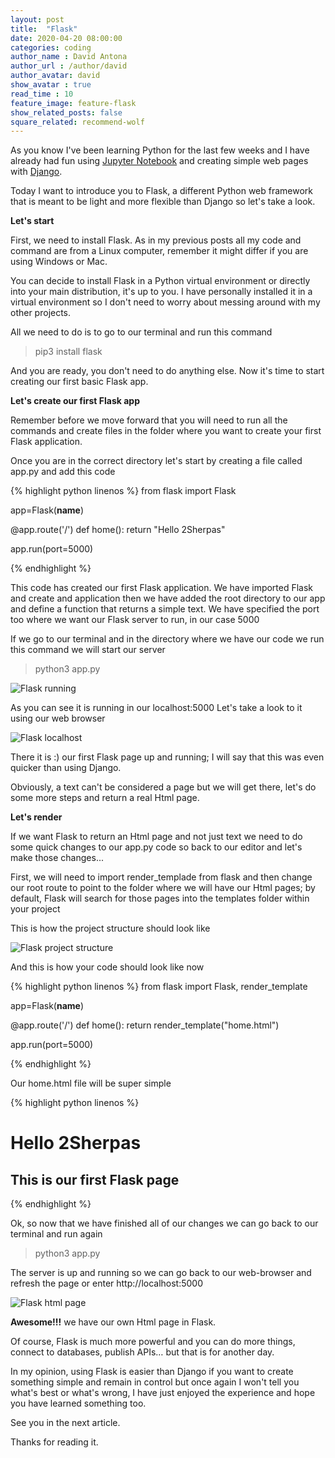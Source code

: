 ```yaml
---
layout: post
title:  "Flask"
date: 2020-04-20 08:00:00
categories: coding
author_name : David Antona
author_url : /author/david
author_avatar: david
show_avatar : true
read_time : 10
feature_image: feature-flask
show_related_posts: false
square_related: recommend-wolf
---
```


As you know I've been learning Python for the last few weeks and I have already had fun using [Jupyter Notebook](https://2sherpas.github.io/Jupyter-Notebook) and creating simple web pages with [Django](https://2sherpas.github.io/Django).

Today I want to introduce you to Flask, a different Python web framework that is meant to be light and more flexible than Django so let's take a look.

**Let's start**

First, we need to install Flask. As in my previous posts all my code and command are from a Linux computer, remember it might differ if you are using Windows or Mac.

You can decide to install Flask in a Python virtual environment or directly into your main distribution, it's up to you. I have personally installed it in a virtual environment so I don't need to worry about messing around with my other projects.

All we need to do is to go to our terminal and run this command

>pip3 install flask

And you are ready, you don't need to do anything else. Now it's time to start creating our first basic Flask app. 

**Let's create our first Flask app**

Remember before we move forward that you will need to run all the commands and create files in the folder where you want to create your first Flask application.

Once you are in the correct directory let's start by creating a file called app.py and add this code

{% highlight python linenos %}
from flask import Flask

app=Flask(__name__)

@app.route('/')
def home():
    return "Hello 2Sherpas"

app.run(port=5000)

{% endhighlight %}

This code has created our first Flask application. We have imported Flask and create and application then we have added the root directory to our app and define a function that returns a simple text. We have specified the port too where we want our Flask server to run, in our case 5000

If we go to our terminal and in the directory where we have our code we run this command we will start our server

> python3 app.py

![Flask running]({{site.url}}/{{site.baseurl}}img/post-assets/flaskRunning.png)

As you can see it is running in our localhost:5000 Let's take a look to it using our web browser

![Flask localhost]({{site.url}}/{{site.baseurl}}img/post-assets/localhostFlask.png)

There it is :) our first Flask page up and running; I will say that this was even quicker than using Django. 

Obviously, a text can't be considered a page but we will get there, let's do some more steps and return a real Html page.

**Let's render**

If we want Flask to return an Html page and not just text we need to do some quick changes to our app.py code so back to our editor and let's make those changes...

First, we will need to import render_templade from flask and then change our root route to point to the folder where we will have our Html pages; by default, Flask will search for those pages into the templates folder within your project

This is how the project structure should look like

![Flask project structure]({{site.url}}/{{site.baseurl}}img/post-assets/flaskStructure.png)

And this is how your code should look like now

{% highlight python linenos %}
from flask import Flask, render_template

app=Flask(__name__)

@app.route('/')
def home():
    return render_template("home.html")

app.run(port=5000)

{% endhighlight %}

Our home.html file will be super simple


{% highlight python linenos %}

<h1>Hello 2Sherpas</h1>
<h2>This is our first Flask page</h2>

{% endhighlight %}

Ok, so now that we have finished all of our changes we can go back to our terminal and run again

> python3 app.py

The server is up and running so we can go back to our web-browser and refresh the page or enter http://localhost:5000

![Flask html page]({{site.url}}/{{site.baseurl}}img/post-assets/flaskHtml.png)


**Awesome!!!** we have our own Html page in Flask.

Of course, Flask is much more powerful and you can do more things, connect to databases, publish APIs… but that is for another day.

In my opinion, using Flask is easier than Django if you want to create something simple and remain in control but once again I won't tell you what's best or what's wrong, I have just enjoyed the experience and hope you have learned something too.

See you in the next article.

Thanks for reading it.
